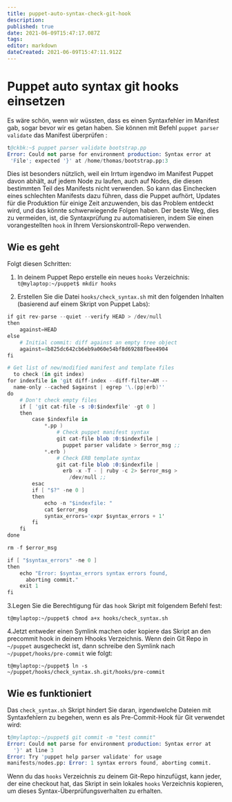 ```yaml
---
title: puppet-auto-syntax-check-git-hook
description: 
published: true
date: 2021-06-09T15:47:17.087Z
tags: 
editor: markdown
dateCreated: 2021-06-09T15:47:11.912Z
---
```


# Puppet auto syntax git hooks einsetzen

Es wäre schön, wenn wir wüssten, dass es einen Syntaxfehler im Manifest gab, sogar bevor wir es getan haben.
Sie können mit Befehl `puppet parser validate` das Manifest überprüfen :

```s
t@ckbk:~$ puppet parser validate bootstrap.pp
Error: Could not parse for environment production: Syntax error at
 'File'; expected '}' at /home/thomas/bootstrap.pp:3
```

Dies ist besonders nützlich, weil ein Irrtum irgendwo im Manifest Puppet davon abhält, auf jedem Node zu laufen, auch auf Nodes, die diesen bestimmten Teil des Manifests nicht verwenden.
So kann das Einchecken eines schlechten Manifests dazu führen, dass die Puppet aufhört, Updates für die Produktion für einige Zeit anzuwenden, bis das Problem entdeckt wird, und das könnte schwerwiegende Folgen haben. Der beste Weg, dies zu vermeiden, ist, die Syntaxprüfung zu automatisieren, indem Sie einen vorangestellten `hook` in Ihrem Versionskontroll-Repo verwenden.

## Wie es geht

Folgt diesen Schritten:

1. In deinem Puppet Repo erstelle ein neues `hooks` Verzeichnis:
`t@mylaptop:~/puppet$ mkdir hooks`

2. Erstellen Sie die Datei `hooks/check_syntax.sh` mit den folgenden Inhalten (basierend auf einem Skript von Puppet Labs):

```s
if git rev-parse --quiet --verify HEAD > /dev/null
then
    against=HEAD
else
    # Initial commit: diff against an empty tree object
    against=4b825dc642cb6eb9a060e54bf8d69288fbee4904
fi

# Get list of new/modified manifest and template files
  to check (in git index)
for indexfile in 'git diff-index --diff-filter=AM --
  name-only --cached $against | egrep '\.(pp|erb)''
do
    # Don't check empty files
    if [ 'git cat-file -s :0:$indexfile' -gt 0 ]
    then
        case $indexfile in
            *.pp )
                # Check puppet manifest syntax
                git cat-file blob :0:$indexfile |
                  puppet parser validate > $error_msg ;;
            *.erb )
                # Check ERB template syntax
                git cat-file blob :0:$indexfile |
                  erb -x -T - | ruby -c 2> $error_msg >
                    /dev/null ;;
        esac
        if [ "$?" -ne 0 ]
        then
            echo -n "$indexfile: "
            cat $error_msg
            syntax_errors='expr $syntax_errors + 1'
        fi
    fi
done

rm -f $error_msg

if [ "$syntax_errors" -ne 0 ]
then
    echo "Error: $syntax_errors syntax errors found,
      aborting commit."
    exit 1
fi
```

3.Legen Sie die Berechtigung für das `hook` Skript mit folgendem Befehl fest:

`t@mylaptop:~/puppet$ chmod a+x hooks/check_syntax.sh`

4.Jetzt entweder einen Symlink machen oder kopiere das Skript an den precommit hook in deinem Hhooks Verzeichnis.
Wenn dein Git Repo in `~/puppet` ausgecheckt ist, dann schreibe den Symlink nach `~/puppet/hooks/pre-commit` wie folgt:

`t@mylaptop:~/puppet$ ln -s ~/puppet/hooks/check_syntax.sh.git/hooks/pre-commit`

## Wie es funktioniert

Das `check_syntax.sh` Skript hindert Sie daran, irgendwelche Dateien mit Syntaxfehlern zu begehen, wenn es als Pre-Commit-Hook für Git verwendet wird:

```s
t@mylaptop:~/puppet$ git commit -m "test commit"
Error: Could not parse for environment production: Syntax error at
  '}' at line 3
Error: Try 'puppet help parser validate' for usage
manifests/nodes.pp: Error: 1 syntax errors found, aborting commit.
```

Wenn du das `hooks` Verzeichnis zu deinem Git-Repo hinzufügst, kann jeder, der eine checkout hat, das Skript in sein lokales `hooks` Verzeichnis kopieren, um dieses Syntax-Überprüfungsverhalten zu erhalten.